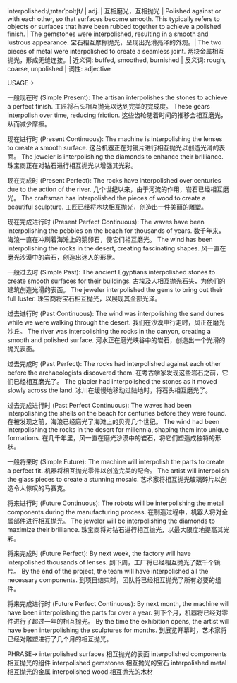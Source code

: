 interpolished:/ˌɪntərˈpɒlɪʃt/ | adj. | 互相磨光，互相抛光 |  Polished against or with each other, so that surfaces become smooth. This typically refers to objects or surfaces that have been rubbed together to achieve a polished finish. | The gemstones were interpolished, resulting in a smooth and lustrous appearance. 宝石相互摩擦抛光，呈现出光滑亮泽的外观。| The two pieces of metal were interpolished to create a seamless joint. 两块金属相互抛光，形成无缝连接。| 近义词: buffed, smoothed, burnished | 反义词: rough, coarse, unpolished | 词性: adjective

USAGE->

一般现在时 (Simple Present):
The artisan interpolishes the stones to achieve a perfect finish. 工匠将石头相互抛光以达到完美的完成度。
These gears interpolish over time, reducing friction. 这些齿轮随着时间的推移会相互磨光，从而减少摩擦。


现在进行时 (Present Continuous):
The machine is interpolishing the lenses to create a smooth surface. 这台机器正在对镜片进行相互抛光以创造光滑的表面。
The jeweler is interpolishing the diamonds to enhance their brilliance.  珠宝商正在对钻石进行相互抛光以增强其光彩。


现在完成时 (Present Perfect):
The rocks have interpolished over centuries due to the action of the river.  几个世纪以来，由于河流的作用，岩石已经相互磨光。
The craftsman has interpolished the pieces of wood to create a beautiful sculpture. 工匠已经将木块相互抛光，创造出一件美丽的雕塑。


现在完成进行时 (Present Perfect Continuous):
The waves have been interpolishing the pebbles on the beach for thousands of years.  数千年来，海浪一直在冲刷着海滩上的鹅卵石，使它们相互磨光。
The wind has been interpolishing the rocks in the desert, creating fascinating shapes.  风一直在磨光沙漠中的岩石，创造出迷人的形状。


一般过去时 (Simple Past):
The ancient Egyptians interpolished stones to create smooth surfaces for their buildings. 古埃及人相互抛光石头，为他们的建筑创造光滑的表面。
The jeweler interpolished the gems to bring out their full luster. 珠宝商将宝石相互抛光，以展现其全部光泽。


过去进行时 (Past Continuous):
The wind was interpolishing the sand dunes while we were walking through the desert. 我们在沙漠中行走时，风正在磨光沙丘。
The river was interpolishing the rocks in the canyon, creating a smooth and polished surface. 河水正在磨光峡谷中的岩石，创造出一个光滑的抛光表面。


过去完成时 (Past Perfect):
The rocks had interpolished against each other before the archaeologists discovered them.  在考古学家发现这些岩石之前，它们已经相互磨光了。
The glacier had interpolished the stones as it moved slowly across the land.  冰川在缓慢地移动过陆地时，将石头相互磨光了。


过去完成进行时 (Past Perfect Continuous):
The waves had been interpolishing the shells on the beach for centuries before they were found.  在被发现之前，海浪已经磨光了海滩上的贝壳几个世纪。
The wind had been interpolishing the rocks in the desert for millennia, shaping them into unique formations.  在几千年里，风一直在磨光沙漠中的岩石，将它们塑造成独特的形状。


一般将来时 (Simple Future):
The machine will interpolish the parts to create a perfect fit.  机器将相互抛光零件以创造完美的配合。
The artist will interpolish the glass pieces to create a stunning mosaic.  艺术家将相互抛光玻璃碎片以创造令人惊叹的马赛克。


将来进行时 (Future Continuous):
The robots will be interpolishing the metal components during the manufacturing process.  在制造过程中，机器人将对金属部件进行相互抛光。
The jeweler will be interpolishing the diamonds to maximize their brilliance.  珠宝商将对钻石进行相互抛光，以最大限度地提高其光彩。


将来完成时 (Future Perfect):
By next week, the factory will have interpolished thousands of lenses. 到下周，工厂将已经相互抛光了数千个镜片。
By the end of the project, the team will have interpolished all the necessary components. 到项目结束时，团队将已经相互抛光了所有必要的组件。


将来完成进行时 (Future Perfect Continuous):
By next month, the machine will have been interpolishing the parts for over a year. 到下个月，机器将已经对零件进行了超过一年的相互抛光。
By the time the exhibition opens, the artist will have been interpolishing the sculptures for months.  到展览开幕时，艺术家将已经对雕塑进行了几个月的相互抛光。


PHRASE->
interpolished surfaces 相互抛光的表面
interpolished components 相互抛光的组件
interpolished gemstones 相互抛光的宝石
interpolished metal 相互抛光的金属
interpolished wood 相互抛光的木材
